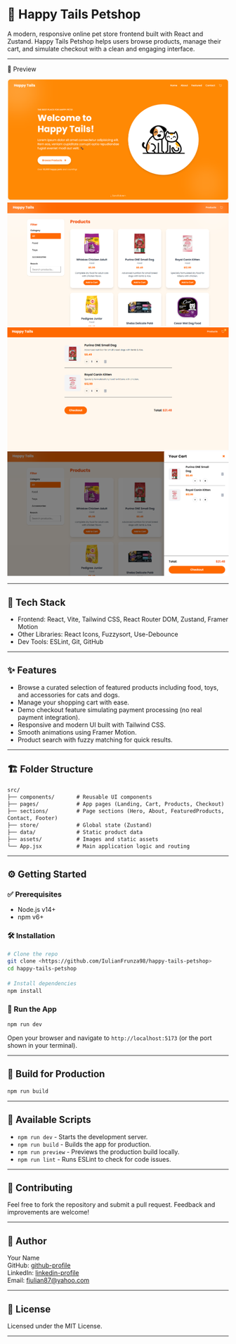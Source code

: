 # 🚀 Happy Tails Petshop

A modern, responsive online pet store frontend built with React and Zustand. Happy Tails Petshop helps users browse products, manage their cart, and simulate checkout with a clean and engaging interface.

---

📸 Preview

![Landing Page](src/assets/images/LandingPage.png)  
![Products Page](src/assets/images/ProductsPage.png)  
![Cart Page](src/assets/images/CartPage.png)  
![Cart Menu](src/assets/images/CartMenu.png)

---

## 🧰 Tech Stack

- Frontend: React, Vite, Tailwind CSS, React Router DOM, Zustand, Framer Motion
- Other Libraries: React Icons, Fuzzysort, Use-Debounce
- Dev Tools: ESLint, Git, GitHub

---

## ✨ Features

- Browse a curated selection of featured products including food, toys, and accessories for cats and dogs.
- Manage your shopping cart with ease.
- Demo checkout feature simulating payment processing (no real payment integration).
- Responsive and modern UI built with Tailwind CSS.
- Smooth animations using Framer Motion.
- Product search with fuzzy matching for quick results.

---

## 🏗️ Folder Structure

```
src/
├── components/       # Reusable UI components
├── pages/            # App pages (Landing, Cart, Products, Checkout)
├── sections/         # Page sections (Hero, About, FeaturedProducts, Contact, Footer)
├── store/            # Global state (Zustand)
├── data/             # Static product data
├── assets/           # Images and static assets
└── App.jsx           # Main application logic and routing
```

---

## ⚙️ Getting Started

### ✅ Prerequisites

- Node.js v14+
- npm v6+

### 🛠 Installation

```bash
# Clone the repo
git clone <https://github.com/IulianFrunza98/happy-tails-petshop>
cd happy-tails-petshop

# Install dependencies
npm install
```

### 🚀 Run the App

```bash
npm run dev
```

Open your browser and navigate to `http://localhost:5173` (or the port shown in your terminal).

---

## 🧪 Build for Production

```bash
npm run build
```

---

## 🧰 Available Scripts

- `npm run dev` - Starts the development server.
- `npm run build` - Builds the app for production.
- `npm run preview` - Previews the production build locally.
- `npm run lint` - Runs ESLint to check for code issues.

---

## 🤝 Contributing

Feel free to fork the repository and submit a pull request. Feedback and improvements are welcome!

---

## 👤 Author

Your Name  
GitHub: [github-profile](https://github.com/IulianFrunza98)  
LinkedIn: [linkedin-profile](https://www.linkedin.com/in/iulian-frunz%C4%83-3689a8329/)  
Email: fiulian87@yahoo.com

---

## 📄 License

Licensed under the MIT License.

---
